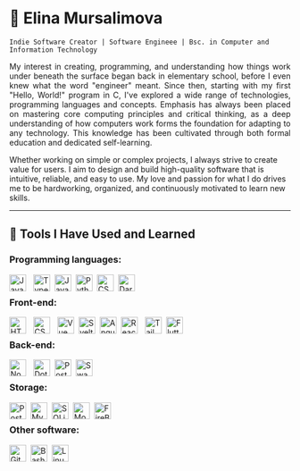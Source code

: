 # :milky_way: Elina Mursalimova
`Indie Software Creator | Software Engineee | Bsc. in Computer and Information Technology`

<p align=justify>
My interest in creating, programming, and understanding how things work under beneath the surface began back in elementary school, before I even knew what the word "engineer" meant.
Since then, starting with my first "Hello, World!" program in C, I've explored a wide range of technologies, programming languages and concepts. Emphasis has always been placed on mastering core computing principles and critical thinking, as a deep understanding of how computers work forms the foundation for adapting to any technology. This knowledge has been cultivated through both formal education and dedicated self-learning.

Whether working on simple or complex projects, I always strive to create value for users. I aim to design and build high-quality software that is intuitive, reliable, and easy to use.
My love and passion for what I do drives me to be hardworking, organized, and continuously motivated to learn new skills.
</p>

---
          
## :wrench: Tools I Have Used and Learned
### Programming languages:
<img align="left" alt="JavaScript" width="30px" style="padding-right:10px;" src="https://cdn.jsdelivr.net/gh/devicons/devicon/icons/javascript/javascript-plain.svg" />
<img align="left" alt="TypeScript" width="30px" style="padding-right:5px;" src="https://cdn.jsdelivr.net/gh/devicons/devicon@latest/icons/typescript/typescript-original.svg" />
<img align="left" alt="Java" width="30px" style="padding-right:5px;" src="https://cdn.jsdelivr.net/gh/devicons/devicon/icons/java/java-original.svg"/>
<img align="left" alt="Python" width="30px" style="padding-right:5px;" src="https://cdn.jsdelivr.net/gh/devicons/devicon@latest/icons/python/python-original.svg"/>
<img align="left" alt="CSharp" width="30px" style="padding-right:5px;" src="https://cdn.jsdelivr.net/gh/devicons/devicon@latest/icons/csharp/csharp-plain.svg"/>
<img align="left" alt="Dart" width="30px" style="padding-right:5px;" src="https://cdn.jsdelivr.net/gh/devicons/devicon@latest/icons/dart/dart-original.svg" />

<br/>

### Front-end:
<img align="left" alt="HTML" width="30px" style="padding-right:10px;" src="https://cdn.jsdelivr.net/gh/devicons/devicon/icons/html5/html5-plain.svg" />
<img align="left" alt="CSS" width="30px" style="padding-right:10px;" src="https://cdn.jsdelivr.net/gh/devicons/devicon/icons/css3/css3-plain.svg" />
<img align="left" alt="Vue" height="30px" style="padding-right:5px;" src="https://cdn.jsdelivr.net/gh/devicons/devicon@latest/icons/vuejs/vuejs-original.svg"/>
<img align="left" alt="Svelte" height="30px" style="padding-right:5px;" src="https://cdn.jsdelivr.net/gh/devicons/devicon@latest/icons/svelte/svelte-original-wordmark.svg" />
<img align="left" alt="Angular" height="30px" style="padding-right:5px;" src="https://cdn.jsdelivr.net/gh/devicons/devicon@latest/icons/angular/angular-original.svg"/>
<img align="left" alt="React" width="30px" style="padding-right:10px;" src="https://cdn.jsdelivr.net/gh/devicons/devicon/icons/react/react-original.svg" />
<img align="left" alt="TailWindCSS" width="30px" style="padding-right:5px;" src="https://cdn.jsdelivr.net/gh/devicons/devicon@latest/icons/tailwindcss/tailwindcss-original.svg" />
<img align="left" alt="Flutter" width="30px" style="padding-right:5px;" src="https://cdn.jsdelivr.net/gh/devicons/devicon@latest/icons/flutter/flutter-original.svg" />

<br/>

### Back-end:
<img align="left" alt="NodeJS" width="30px" style="padding-right:10px;" src="https://cdn.jsdelivr.net/gh/devicons/devicon/icons/nodejs/nodejs-original.svg" />
<img align="left" alt="DotNet" width="30px" style="padding-right:5px;" src="https://cdn.jsdelivr.net/gh/devicons/devicon@latest/icons/dotnetcore/dotnetcore-original.svg" />
<img align="left" alt="Postman" width="30px" style="padding-right:5px;" src="https://cdn.jsdelivr.net/gh/devicons/devicon@latest/icons/postman/postman-original.svg" />
<img align="left" alt="Swagger" width="30px" style="padding-right:5px;" src="https://cdn.jsdelivr.net/gh/devicons/devicon@latest/icons/swagger/swagger-original.svg" />

<br/>

### Storage:
<img align="left" alt="PostgreSQL" width="30px" style="padding-right:5px;" src="https://cdn.jsdelivr.net/gh/devicons/devicon@latest/icons/postgresql/postgresql-original.svg" />
<img align="left" alt="MySQL" width="30px" style="padding-right:5px;" src="https://cdn.jsdelivr.net/gh/devicons/devicon@latest/icons/mysql/mysql-original.svg" />
<img align="left" alt="SQLite" width="30px" style="padding-right:5px;" src="https://cdn.jsdelivr.net/gh/devicons/devicon@latest/icons/sqlite/sqlite-original.svg" />
<img align="left" alt="MongoDB" width="30px" style="padding-right:5px;" src="https://cdn.jsdelivr.net/gh/devicons/devicon@latest/icons/mongodb/mongodb-original.svg" />
<img align="left" alt="FireBase" width="30px" style="padding-right:5px;" src="https://cdn.jsdelivr.net/gh/devicons/devicon@latest/icons/firebase/firebase-original.svg" />

<br/>

### Other software:
<img align="left" alt="Git" height="30px" style="padding-right:5px;" src="https://cdn.jsdelivr.net/gh/devicons/devicon@latest/icons/git/git-original.svg"/>
<img align="left" alt="Bash" height="30px" style="padding-right:5px;" src="https://cdn.jsdelivr.net/gh/devicons/devicon@latest/icons/bash/bash-original.svg"/>
<img align="left" alt="Linux" width="30px" style="padding-right:10px;" src="https://cdn.jsdelivr.net/gh/devicons/devicon/icons/linux/linux-original.svg" />

<br/>
